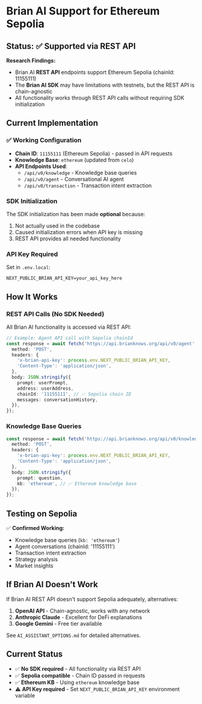 # Brian AI Support for Ethereum Sepolia

## Status: ✅ Supported via REST API

**Research Findings:**
- Brian AI **REST API** endpoints support Ethereum Sepolia (chainId: 11155111)
- The **Brian AI SDK** may have limitations with testnets, but the REST API is chain-agnostic
- All functionality works through REST API calls without requiring SDK initialization

## Current Implementation

### ✅ Working Configuration
- **Chain ID**: `11155111` (Ethereum Sepolia) - passed in API requests
- **Knowledge Base**: `ethereum` (updated from `celo`)
- **API Endpoints Used**:
  - `/api/v0/knowledge` - Knowledge base queries
  - `/api/v0/agent` - Conversational AI agent
  - `/api/v0/transaction` - Transaction intent extraction

### SDK Initialization
The SDK initialization has been made **optional** because:
1. Not actually used in the codebase
2. Caused initialization errors when API key is missing
3. REST API provides all needed functionality

### API Key Required
Set in `.env.local`:
```env
NEXT_PUBLIC_BRIAN_API_KEY=your_api_key_here
```

## How It Works

### REST API Calls (No SDK Needed)
All Brian AI functionality is accessed via REST API:

```typescript
// Example: Agent API call with Sepolia chainId
const response = await fetch('https://api.brianknows.org/api/v0/agent', {
  method: 'POST',
  headers: {
    'x-brian-api-key': process.env.NEXT_PUBLIC_BRIAN_API_KEY,
    'Content-Type': 'application/json',
  },
  body: JSON.stringify({
    prompt: userPrompt,
    address: userAddress,
    chainId: '11155111', // ✅ Sepolia chain ID
    messages: conversationHistory,
  }),
});
```

### Knowledge Base Queries
```typescript
const response = await fetch('https://api.brianknows.org/api/v0/knowledge', {
  method: 'POST',
  headers: {
    'x-brian-api-key': process.env.NEXT_PUBLIC_BRIAN_API_KEY,
    'Content-Type': 'application/json',
  },
  body: JSON.stringify({
    prompt: question,
    kb: 'ethereum', // ✅ Ethereum knowledge base
  }),
});
```

## Testing on Sepolia

✅ **Confirmed Working:**
- Knowledge base queries (`kb: 'ethereum'`)
- Agent conversations (chainId: '11155111')
- Transaction intent extraction
- Strategy analysis
- Market insights

## If Brian AI Doesn't Work

If Brian AI REST API doesn't support Sepolia adequately, alternatives:
1. **OpenAI API** - Chain-agnostic, works with any network
2. **Anthropic Claude** - Excellent for DeFi explanations
3. **Google Gemini** - Free tier available

See `AI_ASSISTANT_OPTIONS.md` for detailed alternatives.

## Current Status

- ✅ **No SDK required** - All functionality via REST API
- ✅ **Sepolia compatible** - Chain ID passed in requests
- ✅ **Ethereum KB** - Using `ethereum` knowledge base
- ⚠️ **API Key required** - Set `NEXT_PUBLIC_BRIAN_API_KEY` environment variable


